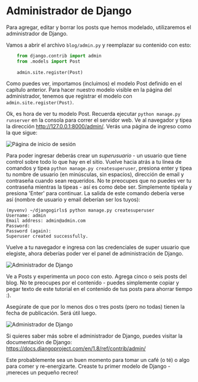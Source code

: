 # Administrador de Django

Para agregar, editar y borrar los posts que hemos modelado, utilizaremos el administrador de Django.

Vamos a abrir el archivo `blog/admin.py` y reemplazar su contenido con esto:

```python
    from django.contrib import admin
    from .models import Post
    
    admin.site.register(Post)
```

Como puedes ver, importamos (incluimos) el modelo Post definido en el capítulo anterior. Para hacer nuestro modelo visible en la página del administrador, tenemos que registrar el modelo con `admin.site.register(Post)`.

Ok, es hora de ver tu modelo Post. Recuerda ejecutar `python manage.py runserver` en la consola para correr el servidor web. Ve al navegador y tipea la dirección http://127.0.0.1:8000/admin/. Verás una página de ingreso como la que sigue:

![Página de inicio de sesión][1]

 [1]: images/login_page2.png

Para poder ingresar deberás crear un *superusuario* - un usuario que tiene control sobre todo lo que hay en el sitio. Vuelve hacia atrás a tu línea de comandos y tipea `python manage.py createsuperuser`, presiona enter y tipea tu nombre de usuario (en minúsculas, sin espacios), dirección de email y contraseña cuando sean requeridos. No te preocupes que no puedes ver tu contraseña mientras la tipeas - así es como debe ser. Simplemente tipéala y presiona 'Enter' para continuar. La salida de este comando debería verse así (nombre de usuario y email deberían ser los tuyos):

    (myvenv) ~/djangogirls$ python manage.py createsuperuser
    Username: admin
    Email address: admin@admin.com
    Password:
    Password (again):
    Superuser created successfully.
    

Vuelve a tu navegador e ingresa con las credenciales de super usuario que elegiste, ahora deberías poder ver el panel de administración de Django.

![Administrador de Django][2]

 [2]: images/django_admin3.png

Ve a Posts y experimenta un poco con esto. Agrega cinco o seis posts del blog. No te preocupes por el contenido - puedes simplemente copiar y pegar texto de este tutorial en el contenido de tus posts para ahorrar tiempo :).

Asegúrate de que por lo menos dos o tres posts (pero no todas) tienen la fecha de publicación. Será útil luego.

![Administrador de Django][3]

 [3]: images/edit_post3.png

Si quieres saber más sobre el administrador de Django, puedes visitar la documentación de Django: https://docs.djangoproject.com/en/1.8/ref/contrib/admin/

Este probablemente sea un buen momento para tomar un café (o té) o algo para comer y re-energizarte. Creaste tu primer modelo de Django - ¡mereces un pequeño recreo!
